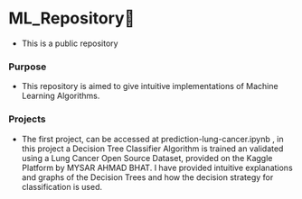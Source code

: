 # ML_Repository🙇
- This is a public repository
### Purpose
- This repository is aimed to give intuitive implementations of Machine Learning Algorithms.
### Projects
- The first project, can be accessed at prediction-lung-cancer.ipynb , in this project a Decision Tree Classifier Algorithm is trained an validated using a Lung Cancer Open Source Dataset, provided on the Kaggle Platform by MYSAR AHMAD BHAT.
I have provided intuitive explanations and  graphs of the Decision Trees and how the decision strategy for classification is used.
